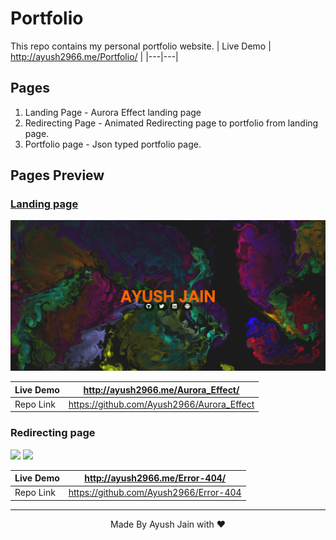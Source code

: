 # Portfolio
This repo contains my personal portfolio website.
| Live Demo | http://ayush2966.me/Portfolio/ |
|---|---|

## Pages
1. Landing Page - Aurora Effect landing page
2. Redirecting Page - Animated Redirecting page to portfolio from landing page.
3. Portfolio page - Json typed portfolio page.

## Pages Preview
### <u> Landing page </u>
<p>
  <img src="images/Screenshot%202023-06-21%20133504.png"/>
</p>

|Live Demo| http://ayush2966.me/Aurora_Effect/ |
|----|----|
|Repo Link| https://github.com/Ayush2966/Aurora_Effect |

### Redirecting page
<p>
  <img src="a1.png"/>
  <img src="a2.png"/>  
</p>

|Live Demo| http://ayush2966.me/Error-404/ |
|----|----|
|Repo Link| https://github.com/Ayush2966/Error-404 |
<hr>
<p align="center">
  Made By Ayush Jain with ❤️
  </p>
